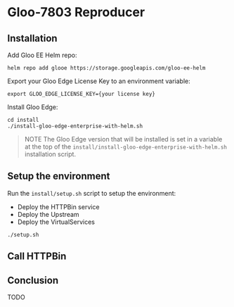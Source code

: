 # Gloo-7803 Reproducer


## Installation

Add Gloo EE Helm repo:
```
helm repo add glooe https://storage.googleapis.com/gloo-ee-helm
```

Export your Gloo Edge License Key to an environment variable:
```
export GLOO_EDGE_LICENSE_KEY={your license key}
```

Install Gloo Edge:
```
cd install
./install-gloo-edge-enterprise-with-helm.sh
```

> NOTE
> The Gloo Edge version that will be installed is set in a variable at the top of the `install/install-gloo-edge-enterprise-with-helm.sh` installation script.

## Setup the environment

Run the `install/setup.sh` script to setup the environment:

- Deploy the HTTPBin service
- Deploy the Upstream
- Deploy the VirtualServices

```
./setup.sh
```

## Call HTTPBin



## Conclusion
TODO
